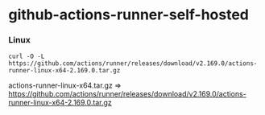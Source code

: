 # github-actions-runner-self-hosted
### Linux ###
```
curl -O -L https://github.com/actions/runner/releases/download/v2.169.0/actions-runner-linux-x64-2.169.0.tar.gz
```
actions-runner-linux-x64.tar.gz => https://github.com/actions/runner/releases/download/v2.169.0/actions-runner-linux-x64-2.169.0.tar.gz
